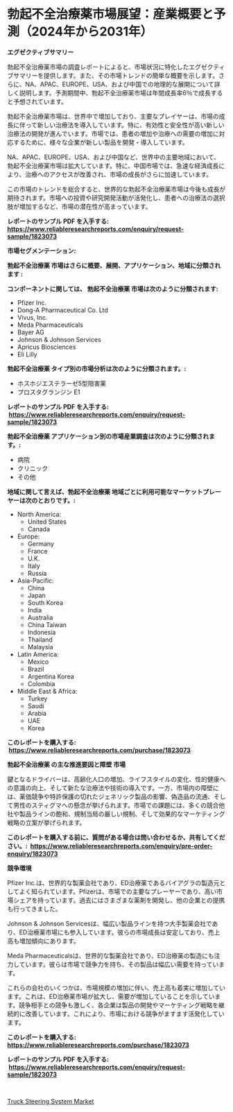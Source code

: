 <p><h1>勃起不全治療薬市場展望：産業概要と予測（2024年から2031年）</h1></p><p><strong>エグゼクティブサマリー</strong></p>
<p><p>勃起不全治療薬市場の調査レポートによると、市場状況に特化したエグゼクティブサマリーを提供します。また、その市場トレンドの簡単な概要を示します。さらに、NA、APAC、EUROPE、USA、および中国での地理的な展開について詳しく説明します。予測期間中、勃起不全治療薬市場は年間成長率6％で成長すると予想されています。</p><p>勃起不全治療薬市場は、世界中で増加しており、主要なプレイヤーは、市場の成長に伴って新しい治療法を導入しています。特に、有効性と安全性が高い新しい治療法の開発が進んでいます。市場では、患者の増加や治療への需要の増加に対応するために、様々な企業が新しい製品を開発・導入しています。</p><p>NA、APAC、EUROPE、USA、および中国など、世界中の主要地域において、勃起不全治療薬市場は拡大しています。特に、中国市場では、急速な経済成長により、治療へのアクセスが改善され、市場の成長がさらに加速しています。</p><p>この市場のトレンドを総合すると、世界的な勃起不全治療薬市場は今後も成長が期待されます。市場への投資や研究開発活動が活発化し、患者への治療法の選択肢が増加するなど、市場の潜在性が高まっています。</p></p>
<p><strong>レポートのサンプル PDF を入手する: <a href="https://www.reliableresearchreports.com/enquiry/request-sample/1823073">https://www.reliableresearchreports.com/enquiry/request-sample/1823073</a></strong></p>
<p><strong>市場セグメンテーション:</strong></p>
<p><strong> 勃起不全治療薬 市場はさらに概要、展開、アプリケーション、地域に分類されます :</strong></p>
<p><strong>コンポーネントに関しては、 勃起不全治療薬 市場は次のように分類されます: &nbsp;</strong></p>
<p><ul><li>Pfizer Inc.</li><li>Dong-A Pharmaceutical Co. Ltd</li><li>Vivus, Inc.</li><li>Meda Pharmaceuticals</li><li>Bayer AG</li><li>Johnson & Johnson Services</li><li>Apricus Biosciences</li><li>Eli Lilly</li></ul></p>
<p><strong> 勃起不全治療薬 タイプ別の市場分析は次のように分類されます。:</strong></p>
<p><ul><li>ホスホジエステラーゼ5型阻害薬</li><li>プロスタグランジン E1</li></ul></p>
<p><strong>レポートのサンプル PDF を入手する: &nbsp;<a href="https://www.reliableresearchreports.com/enquiry/request-sample/1823073">https://www.reliableresearchreports.com/enquiry/request-sample/1823073</a></strong></p>
<p><strong> 勃起不全治療薬 アプリケーション別の市場産業調査は次のように分類されます。:</strong></p>
<p><ul><li>病院</li><li>クリニック</li><li>その他</li></ul></p>
<p><strong>地域に関して言えば、勃起不全治療薬 地域ごとに利用可能なマーケットプレーヤーは次のとおりです。:</strong></p>
<p><ul>
    <li>
        North America:
        <ul>
            <li>United States</li>
            <li>Canada</li>
        </ul>
    </li>
    <li>
        Europe:
        <ul>
            <li>Germany</li>
            <li>France</li>
            <li>U.K.</li>
            <li>Italy</li>
            <li>Russia</li>
        </ul>
    </li>
    <li>
        Asia-Pacific:
        <ul>
            <li>China</li>
            <li>Japan</li>
            <li>South Korea</li>
            <li>India</li>
            <li>Australia</li>
            <li>China Taiwan</li>
            <li>Indonesia</li>
            <li>Thailand</li>
            <li>Malaysia</li>
        </ul>
    </li>
    <li>
        Latin America:
        <ul>
            <li>Mexico</li>
            <li>Brazil</li>
            <li>Argentina Korea</li>
            <li>Colombia</li>
        </ul>
    </li>
    <li>
        Middle East & Africa:
        <ul>
            <li>Turkey</li>
            <li>Saudi</li>
            <li>Arabia</li>
            <li>UAE</li>
            <li>Korea</li>
        </ul>
    </li>
    </ul></p>
<p><strong>このレポートを購入する: &nbsp;<a href="https://www.reliableresearchreports.com/purchase/1823073">https://www.reliableresearchreports.com/purchase/1823073</a></strong></p>
<p><strong>勃起不全治療薬 の主な推進要因と障壁 市場</strong></p>
<p><p>鍵となるドライバーは、高齢化人口の増加、ライフスタイルの変化、性的健康への意識の向上、そして新たな治療法や技術の導入です。一方、市場内の障壁には、薬価競争や特許保護の切れたジェネリック製品の影響、偽造品の流通、そして男性のスティグマへの懸念が挙げられます。市場での課題には、多くの競合他社や製品ラインの飽和、規制当局の厳しい規制、そして効果的なマーケティング戦略の立案が挙げられます。</p></p>
<p><strong>このレポートを購入する前に、質問がある場合は問い合わせるか、共有してください。:&nbsp; <a href="https://www.reliableresearchreports.com/enquiry/pre-order-enquiry/1823073">https://www.reliableresearchreports.com/enquiry/pre-order-enquiry/1823073</a></strong></p>
<p><strong>競争環境</strong></p>
<p><p>Pfizer Inc.は、世界的な製薬会社であり、ED治療薬であるバイアグラの製造元としてよく知られています。Pfizerは、市場での主要なプレーヤーであり、高い市場シェアを持っています。過去にはさまざまな薬剤を開発し、他の企業との提携も行ってきました。</p><p>Johnson & Johnson Servicesは、幅広い製品ラインを持つ大手製薬会社であり、ED治療薬市場にも参入しています。彼らの市場成長は安定しており、売上高も増加傾向にあります。</p><p>Meda Pharmaceuticalsは、世界的な製薬会社であり、ED治療薬の製造にも注力しています。彼らは市場で競争力を持ち、その製品は幅広い需要を持っています。</p><p>これらの会社のいくつかは、市場規模の増加に伴い、売上高も着実に増加しています。これは、ED治療薬市場が拡大し、需要が増加していることを示しています。競争相手との競争も激しく、各企業は製品の開発やマーケティング戦略を継続的に改善しています。これにより、市場における競争がますます活発化しています。</p></p>
<p><strong>このレポートを購入する: &nbsp; <a href="https://www.reliableresearchreports.com/purchase/1823073">https://www.reliableresearchreports.com/purchase/1823073</a></strong></p>
<p><strong>レポートのサンプル PDF を入手する: &nbsp;<a href="https://www.reliableresearchreports.com/enquiry/request-sample/1823073">https://www.reliableresearchreports.com/enquiry/request-sample/1823073</a></strong><strong></strong></p>
<p>&nbsp;</p>
<p><p><a href="https://extreme-scabiosa-c81.notion.site/Truck-Steering-System-Market-Research-Report-Unlocks-Analysis-on-the-Market-Financial-Status-Market-ddf9af857b3c43418f856919dc1cd6c0">Truck Steering System Market</a></p></p>